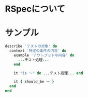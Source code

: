 # RSpecについて

# サンプル

```ruby:hoge_spec.rb
describe 'テストの対象' do
  context '特定の条件の内容' do
    example 'アウトプットの内容' do
      ...テスト処理...
    end

    it "is 〜" do ...テスト処理... end

    it { should_be 〜 } 
  end
end
```